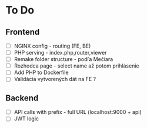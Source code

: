 # To Do

## Frontend
- [ ] NGINX config - routing (FE, BE)
- [ ] PHP serving - index.php,router,viewer
- [ ] Remake folder structure - podľa Mečiara
- [ ] Rozhodca page - select name až potom prihlásenie
- [ ] Add PHP to Dockerfile
- [ ] Validácia vytvorených dát na FE ?

## Backend
- [ ] API calls with prefix - full URL (localhost:9000 + api)
- [ ] JWT logic